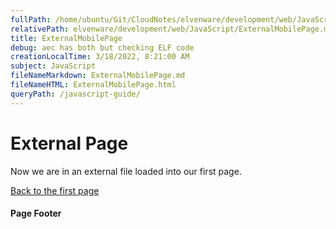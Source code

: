 ```yaml
---
fullPath: /home/ubuntu/Git/CloudNotes/elvenware/development/web/JavaScript/ExternalMobilePage.md
relativePath: elvenware/development/web/JavaScript/ExternalMobilePage.md
title: ExternalMobilePage
debug: aec has both but checking ELF code
creationLocalTime: 3/18/2022, 8:21:00 AM
subject: JavaScript
fileNameMarkdown: ExternalMobilePage.md
fileNameHTML: ExternalMobilePage.html
queryPath: /javascript-guide/
---
```


<!-- toc -->
<!-- tocstop -->

External Page
=============

Now we are in an external file loaded into our first page.

[Back to the first page](#FirstPage)

#### Page Footer
